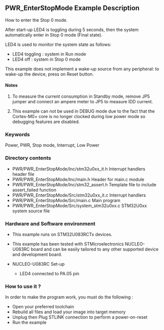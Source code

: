 ﻿## <b>PWR_EnterStopMode Example Description</b>

How to enter the Stop 0 mode.

After start-up LED4 is toggling during 5 seconds, then the system automatically
enter in Stop 0 mode (Final state).

LED4 is used to monitor the system state as follows:

 - LED4 toggling : system in Run mode
 - LED4 off : system in Stop 0 mode

This example does not implement a wake-up source from any peripheral: to wake-up the device,
press on Reset button.

#### <b>Notes</b>

  1. To measure the current consumption in Standby mode, remove JP5 jumper 
      and connect an ampere meter to JP5 to measure IDD current.

  2. This example can not be used in DEBUG mode due to the fact
     that the Cortex-M0+ core is no longer clocked during low power mode
     so debugging features are disabled.

### <b>Keywords</b>

Power, PWR, Stop mode, Interrupt, Low Power

### <b>Directory contents</b>

  - PWR/PWR_EnterStopMode/Inc/stm32u0xx_it.h          Interrupt handlers header file
  - PWR/PWR_EnterStopMode/Inc/main.h                  Header for main.c module
  - PWR/PWR_EnterStopMode/Inc/stm32_assert.h          Template file to include assert_failed function
  - PWR/PWR_EnterStopMode/Src/stm32u0xx_it.c          Interrupt handlers
  - PWR/PWR_EnterStopMode/Src/main.c                  Main program
  - PWR/PWR_EnterStopMode/Src/system_stm32u0xx.c      STM32U0xx system source file

### <b>Hardware and Software environment</b>

  - This example runs on STM32U083RCTx devices.

  - This example has been tested with STMicroelectronics NUCLEO-U083RC
    board and can be easily tailored to any other supported device
    and development board.

  - NUCLEO-U083RC Set-up
    - LED4 connected to PA.05 pin

### <b>How to use it ?</b>

In order to make the program work, you must do the following :

 - Open your preferred toolchain
 - Rebuild all files and load your image into target memory
 - Unplug then Plug STLINK connection to perform a power-on-reset
 - Run the example